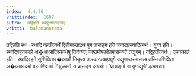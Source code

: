 ```yaml
---
index:  4.4.76
vrittiindex:  1607
sutra:  तद्विहति रथयुगप्रासङ्गम्
vritti:  balamanorama 
---
```


तद्विहति रथ। रथादि वहतीत्यर्थे द्वितीयान्ताद्रथ युग प्रासङ्ग इति त्रयाद्यत्स्यादित्यर्थः। युग्य इति। रथादिवहनकाले अ�आआदिस्कन्धेषु तिर्यग्यत् काष्ठमीषत्प्रोतमासज्यते तद्युगम्। तद्विहतीत्यर्थः। दमनकाले इति। रथादिवहने सुशिक्षिताव�आऔ नियुज्य तत्स्कन्धवाह्ययुगे यद्युगान्तरमासज्य तस्मिन्नशिक्षिता अ�आआदयो वहनशिक्षार्थ नियुज्यन्ते स प्रासङ्ग इत्यर्थः। `प्रासङ्गो ना युगाद्युगे' इत्यमरः।

